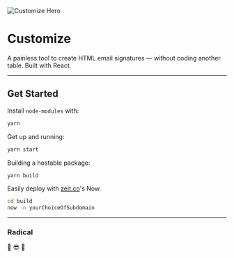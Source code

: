 ![Customize Hero](https://raw.githubusercontent.com/spjpgrd/customize/52b0d353ce048ae8d46cba1116ce96cbde1dddad/public/customize-og-image-v1.png)

# Customize

A painless tool to create HTML email signatures — without coding another table. Built with React.

* * *

## Get Started
Install `node-modules` with:
```bash
yarn
```

Get up and running:
```bash
yarn start
```

Building a hostable package:
```bash
yarn build
```

Easily deploy with [zeit.co](https://zeit.co)'s Now.
```bash
cd build
now -n yourChoiceOfSubdomain
```

* * *

### Radical
🤙 😎 🤙
